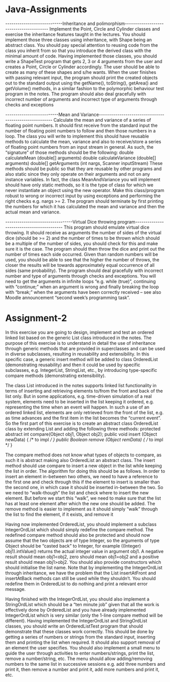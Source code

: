 # Java-Assignments
----------------------------Inheritance and polimorphism----------------------------------------
Implement the Point, Circle and Cylinder
classes and exercise the
inheritance features taught in the lectures. You should implement those three classes using
inheritance, with Shape being an abstract class. You should pay special attention to reusing
code from the class you inherit from so that you introduce the derived class with the minimal
amount of code. Having implemented those classes, you should write a ShapeTest program that gets 2, 3 or 4
arguments from the user and creates a Point, Circle or Cylinder accordingly. The user should
be able to create as many of these shapes and s/he wants. When the user finishes with passing
relevant input, the program should print the created objects out to the standard output using
the getName(), toString(), getArea() and getVolume() methods, in a similar fashion to the
polymorphic behaviour test program in the notes. The program should also deal gracefully
with incorrect number of arguments and incorrect type of arguments through checks and
exceptions

--------------------------Mean and Variance-------------------------------------------------------
Calculate the mean and variance of a series of floating point
numbers. It should first receive from the standard input the number of floating point numbers
to follow and then those numbers in a loop. The class you will write to implement this should
have reusable methods to calculate the mean, variance and also to receive/store a series of
floating point numbers from an input stream in general. As such, the “signature” of those
methods should be the following:
double calculateMean (double[] arguments)
double calculateVariance (double[] arguments)
double[] getArguments (int nargs, Scanner inputStream)
These methods should be public so that they are reusable by other programs and also static
since they only operate on their arguments and not on any instance variables. In fact, the class
MeanAndVariance you will implement should have only static methods, so it is the type of
class for which we never instantiate an object using the new operator. Make this class/program robust to wrong or incorrect input by
using exceptions and performing the right checks e.g. nargs >= 2. The program should
terminate by first printing the numbers for which it has calculated the mean and variance and
then the actual mean and variance.


---------------------------------Virtual Dice throwing program------------------------------------------
This program should emulate virtual dice throwing. It should receive as arguments the
number of sides of the virtual dice (should be >= 2) and the number of times to be thrown
which should be a multiple of the number of sides, you should check for this and make sure it
is the case. The program should then throw the dice and print out the number of times each
side occurred. Given than random numbers will be used, you should be able to see that the
higher the number of throws, the closer the results will be towards approximately equal
occurrence of all sides (same probability). The program should deal gracefully with incorrect
number and type of arguments through checks and exceptions. You will need to get the
arguments in infinite loops “e.g. while (true)”, continuing with “continue;” when an argument
is wrong and finally breaking the loop with “break;” when the arguments have been correctly
received – see also Moodle announcement “second week’s programming task”. 

# Assignment-2
In this exercise you are going to design, implement and test an ordered linked
list based on the generic List class introduced in the notes. The purpose of this exercise is to
understand in detail the use of inheritance through generic methods that are provided in
superclasses and can be used in diverse subclasses, resulting in reusability and extensibility. In
this specific case, a generic insert method will be added to class OrderedList (demonstrating
reusability) and then it could be used by specific subclasses, e.g. IntegerList, StringList, etc.,
by introducing type-specific compare methods (demonstrating extensibility).

The class List introduced in the notes supports linked list functionality in terms of inserting
and retrieving elements to/from the front and back of the list only. But in some applications,
e.g. time-driven simulation of a real system, elements need to be inserted in the list keeping it
ordered, e.g. representing the time when an event will happen. In such a use of an ordered
linked list, elements are only retrieved from the front of the list, e.g. as time advances and the
first item in the list becomes the “current event”.
So the first part of this exercise is to create an abstract class OrderedList class by extending
List and adding the following three methods:
protected abstract int compare(Object obj1, Object obj2);
public void insert (Object newData) { /* to impl */ }
public Boolean remove (Object remData) { /* to impl */ }

The compare method does not know what types of objects to compare, as such it is abstract
making also OrderedList an abstract class. The insert method should use compare to insert a
new object in the list while keeping the list in order. The algorithm for doing this should be as
follows. In order to insert an element in-between two others, we need to have a reference to
the first one and check through this if the element to insert is smaller than the second one, in
which case it should be inserted in-between the two. So we need to “walk-though” the list and
check where to insert the new element. But before we start this “walk”, we need to make sure
that the list has at least one element after which the new one should be added. The remove
method is easier to implement as it should simply “walk” through the list to find the element,
if it exists, and remove it

Having now implemented OrderedList, you should implement a subclass IntegerOrdList
which should simply redefine the compare method. The redefined compare method should
also be protected and should now assume that the two objects are of type Integer, so the
arguments of type Object should be “casted back” to Integer, for example ((Integer)
obj1).intValue() returns the actual integer value in argument obj1. A negative result should
mean obj1<obj2, zero should mean obj1=obj2 and a positive result should mean obj1>obj2.
You should also provide constructors which should initialise the list name.
Note that by implementing the IntegerOrdList through inheritance, we have the problem that
the List insertAtFront and insertAtBack methods can still be used while they shouldn’t. You
should redefine them in OrderedList to do nothing and print a relevant error message.

Having finished with the IntegerOrdList, you should also implement a StringOrdList which
should be a “ten minute job” given that all the work is effectively done by OrderedList and
you have already implemented IntegerOrdList which is very similar (only the 1-line compare
method will be different).
Having implemented the IntegerOrdList and StringOrdList classes, you should write an
OrderedListTest program that should demonstrate that these classes work correctly. This
should be done by getting a series of numbers or strings from the standard input, inserting
them and printing the list when required. It should also support removal of an element the user
specifies. You should also implement a small menu to guide the user through activities to
enter numbers/strings, print the list, remove a number/string, etc. The menu should allow
adding/removing numbers to the same list in successive sessions e.g. add three numbers and
print it, then remove a number and print it, add more numbers and print it, etc.
